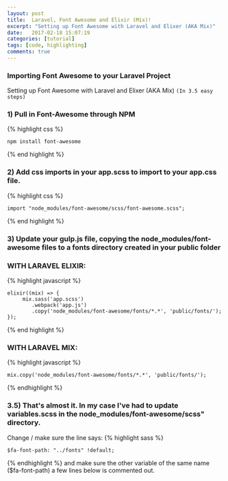 ```yaml
---
layout: post
title:  Laravel, Font Awesome and Elixir (Mix)!
excerpt: "Setting up Font Awesome with Laravel and Elixer (AKA Mix)"
date:   2017-02-18 15:07:19
categories: [tutorial]
tags: [code, highlighting]
comments: true
---
```


###  Importing Font Awesome to your Laravel Project
Setting up Font Awesome with Laravel and Elixer (AKA Mix) `(In 3.5 easy steps)`

### 1) Pull in Font-Awesome through NPM
{% highlight css %}

    npm install font-awesome

{% end highlight %}

### 2) Add css imports in your app.scss to import to your app.css file.
{% highlight css %}

    import "node_modules/font-awesome/scss/font-awesome.scss";

{% end highlight %}

### 3) Update your gulp.js file, copying the node_modules/font-awesome files to a fonts directory created in your public folder
### WITH LARAVEL ELIXIR:
{% highlight javascript %}

    elixir((mix) => {
         mix.sass('app.scss')
            .webpack('app.js')
            .copy('node_modules/font-awesome/fonts/*.*', 'public/fonts/');
    });

{% end highlight %}

### WITH LARAVEL MIX:
{% highlight javascript %}

    mix.copy('node_modules/font-awesome/fonts/*.*', 'public/fonts/');

{% endhighlight %}

### 3.5) That's almost it. In my case I've had to update variables.scss in the node_modules/font-awesome/scss" directory.
Change / make sure the line says:
{% highlight sass %}

    $fa-font-path: "../fonts" !default;

{% endhighlight %}
and make sure the other variable of the same name ($fa-font-path) a few lines below is commented out.